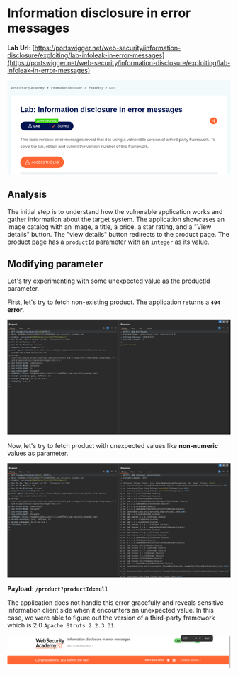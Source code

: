 # Information disclosure in error messages

**Lab Url**: [https://portswigger.net/web-security/information-disclosure/exploiting/lab-infoleak-in-error-messages](https://portswigger.net/web-security/information-disclosure/exploiting/lab-infoleak-in-error-messages)

![Lab Description](img/lab-description.png)

## Analysis

The initial step is to understand how the vulnerable application works and gather information about the target system. The application showcases an image catalog with an image, a title, a price, a star rating, and a "View details" button. The "view details" button redirects to the product page. The product page has a `productId` parameter with an `integer` as its value.

## Modifying parameter

Let's try experimenting with some unexpected value as the productId parameter.

First, let's try to fetch non-existing product. The application returns a **`404` error**.

![NotFound ProducId](img/not-found-product-id.png)

Now, let's try to fetch product with unexpected values like **non-numeric** values as parameter.

![Internal server error](img/invalid-product-id.png)

**Payload: `/product?productId=null`**

The application does not handle this error gracefully and reveals sensitive information client side when it encounters an unexpected value. In this case, we were able to figure out the version of a third-party framework which is 2.0 `Apache Struts 2 2.3.31`.

![Lab Solved](img/lab-solved.png)
